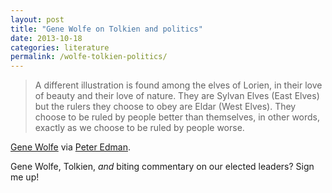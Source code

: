```yaml
---
layout: post
title: "Gene Wolfe on Tolkien and politics"
date: 2013-10-18
categories: literature
permalink: /wolfe-tolkien-politics/
---
```


> A different illustration is found among the elves of Lorien, in their love of beauty and their love of nature. They are Sylvan Elves (East Elves) but the rulers they choose to obey are Eldar (West Elves). They choose to be ruled by people better than themselves, in other words, exactly as we choose to be ruled by people worse.

[Gene Wolfe](http://web.archive.org/web/20100302065300/http://home.clara.net/andywrobertson/wolfemountains.html) via [Peter Edman](http://triadic.tumblr.com/).

Gene Wolfe, Tolkien, *and* biting commentary on our elected leaders? Sign me up!